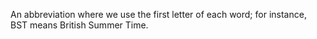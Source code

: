 An abbreviation where we use the first letter of each word; for
instance, BST means British Summer Time.
